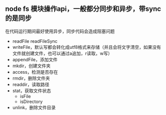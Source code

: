 ## node fs 模块操作api，一般都分同步和异步，带sync的是同步
在代码运行期间最好使用异步，同步代码会造成阻塞问题
- readFile readFileSync
- writeFile，默认写都会转化成utf8格式来存储（并且会将文字清空，如果没有文件就创建文件，也可以通过a追加，r读取，w写）
- appendFile，添加文件
- mkdir，创建文件夹
- access，检测是否存在
- rmdir，删除文件夹
- readdir，读取路径
- stat，获取文件状态
    - isFile
    - isDirectory
- unlink，删除文件目录